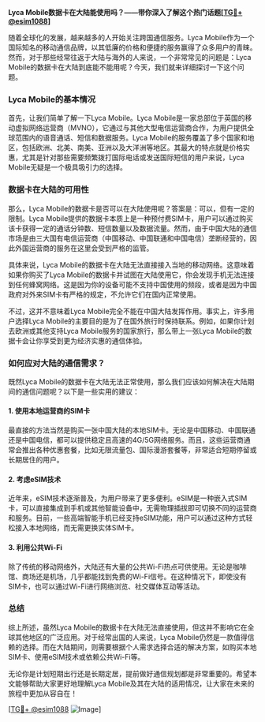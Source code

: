 **Lyca Mobile数据卡在大陆能使用吗？——带你深入了解这个热门话题[[TG💪+ @esim1088](https://t.me/s/esim1088)]**

随着全球化的发展，越来越多的人开始关注跨国通信服务。Lyca Mobile作为一个国际知名的移动通信品牌，以其低廉的价格和便捷的服务赢得了众多用户的青睐。然而，对于那些经常往返于大陆与海外的人来说，一个非常常见的问题是：Lyca Mobile的数据卡在大陆到底能不能用呢？今天，我们就来详细探讨一下这个问题。

### Lyca Mobile的基本情况

首先，让我们简单了解一下Lyca Mobile。Lyca Mobile是一家总部位于英国的移动虚拟网络运营商（MVNO），它通过与其他大型电信运营商合作，为用户提供全球范围内的语音通话、短信和数据服务。Lyca Mobile的服务覆盖了多个国家和地区，包括欧洲、北美、南美、亚洲以及大洋洲等地区。其最大的特点就是价格实惠，尤其是针对那些需要频繁拨打国际电话或发送国际短信的用户来说，Lyca Mobile无疑是一个极具吸引力的选择。

### 数据卡在大陆的可用性

那么，Lyca Mobile的数据卡是否可以在大陆使用呢？答案是：可以，但有一定的限制。Lyca Mobile提供的数据卡本质上是一种预付费SIM卡，用户可以通过购买该卡获得一定的通话分钟数、短信数量以及数据流量。然而，由于中国大陆的通信市场是由三大国有电信运营商（中国移动、中国联通和中国电信）垄断经营的，因此外国运营商的服务在这里会受到严格的监管。

具体来说，Lyca Mobile的数据卡在大陆无法直接接入当地的移动网络。这意味着如果你购买了Lyca Mobile的数据卡并试图在大陆使用它，你会发现手机无法连接到任何蜂窝网络。这是因为你的设备可能不支持中国使用的频段，或者是因为中国政府对外来SIM卡有严格的规定，不允许它们在国内正常使用。

不过，这并不意味着Lyca Mobile完全不能在中国大陆发挥作用。事实上，许多用户选择Lyca Mobile的主要目的是为了在国外旅行时保持联系。例如，如果你计划去欧洲或其他支持Lyca Mobile服务的国家旅行，那么带上一张Lyca Mobile的数据卡会让你享受到更为经济实惠的通信体验。

### 如何应对大陆的通信需求？

既然Lyca Mobile的数据卡在大陆无法正常使用，那么我们应该如何解决在大陆期间的通信问题呢？以下是一些实用的建议：

#### 1. 使用本地运营商的SIM卡

最直接的方法当然是购买一张中国大陆的本地SIM卡。无论是中国移动、中国联通还是中国电信，都可以提供稳定且高速的4G/5G网络服务。而且，这些运营商通常会推出各种优惠套餐，比如无限流量包、国际漫游套餐等，非常适合短期停留或长期居住的用户。

#### 2. 考虑eSIM技术

近年来，eSIM技术逐渐普及，为用户带来了更多便利。eSIM是一种嵌入式SIM卡，可以直接集成到手机或其他智能设备中，无需物理插拔即可切换不同的运营商和服务。目前，一些高端智能手机已经支持eSIM功能，用户可以通过这种方式轻松接入本地网络，而无需更换实体SIM卡。

#### 3. 利用公共Wi-Fi

除了传统的移动网络外，大陆还有大量的公共Wi-Fi热点可供使用。无论是咖啡馆、商场还是机场，几乎都能找到免费的Wi-Fi信号。在这种情况下，即使没有SIM卡，也可以通过Wi-Fi进行网络浏览、社交媒体互动等活动。

### 总结

综上所述，虽然Lyca Mobile的数据卡在大陆无法直接使用，但这并不影响它在全球其他地区的广泛应用。对于经常出国的人来说，Lyca Mobile仍然是一款值得信赖的选择。而在大陆期间，则需要根据个人需求选择合适的解决方案，如购买本地SIM卡、使用eSIM技术或依赖公共Wi-Fi等。

无论你是计划短期出行还是长期定居，提前做好通信规划都是非常重要的。希望本文能够帮助大家更好地理解Lyca Mobile及其在大陆的适用情况，让大家在未来的旅程中更加从容自在！

[[TG💪+ @esim1088](https://t.me/s/esim1088) ![Image](https://i.postimg.cc/4NQfJmqS/Snipaste-2025-05-13-00-14-12.png)]